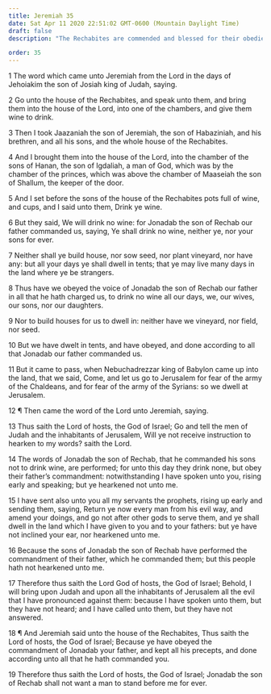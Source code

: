 ```yaml
---
title: Jeremiah 35
date: Sat Apr 11 2020 22:51:02 GMT-0600 (Mountain Daylight Time)
draft: false
description: "The Rechabites are commended and blessed for their obedience."

order: 35
---
```

    
1 The word which came unto Jeremiah from the Lord in the days of Jehoiakim the son of Josiah king of Judah, saying.

2 Go unto the house of the Rechabites, and speak unto them, and bring them into the house of the Lord, into one of the chambers, and give them wine to drink.

3 Then I took Jaazaniah the son of Jeremiah, the son of Habaziniah, and his brethren, and all his sons, and the whole house of the Rechabites.

4 And I brought them into the house of the Lord, into the chamber of the sons of Hanan, the son of Igdaliah, a man of God, which was by the chamber of the princes, which was above the chamber of Maaseiah the son of Shallum, the keeper of the door.

5 And I set before the sons of the house of the Rechabites pots full of wine, and cups, and I said unto them, Drink ye wine.

6 But they said, We will drink no wine: for Jonadab the son of Rechab our father commanded us, saying, Ye shall drink no wine, neither ye, nor your sons for ever.

7 Neither shall ye build house, nor sow seed, nor plant vineyard, nor have any: but all your days ye shall dwell in tents; that ye may live many days in the land where ye be strangers.

8 Thus have we obeyed the voice of Jonadab the son of Rechab our father in all that he hath charged us, to drink no wine all our days, we, our wives, our sons, nor our daughters.

9 Nor to build houses for us to dwell in: neither have we vineyard, nor field, nor seed.

10 But we have dwelt in tents, and have obeyed, and done according to all that Jonadab our father commanded us.

11 But it came to pass, when Nebuchadrezzar king of Babylon came up into the land, that we said, Come, and let us go to Jerusalem for fear of the army of the Chaldeans, and for fear of the army of the Syrians: so we dwell at Jerusalem.

12 ¶ Then came the word of the Lord unto Jeremiah, saying.

13 Thus saith the Lord of hosts, the God of Israel; Go and tell the men of Judah and the inhabitants of Jerusalem, Will ye not receive instruction to hearken to my words? saith the Lord.

14 The words of Jonadab the son of Rechab, that he commanded his sons not to drink wine, are performed; for unto this day they drink none, but obey their father’s commandment: notwithstanding I have spoken unto you, rising early and speaking; but ye hearkened not unto me.

15 I have sent also unto you all my servants the prophets, rising up early and sending them, saying, Return ye now every man from his evil way, and amend your doings, and go not after other gods to serve them, and ye shall dwell in the land which I have given to you and to your fathers: but ye have not inclined your ear, nor hearkened unto me.

16 Because the sons of Jonadab the son of Rechab have performed the commandment of their father, which he commanded them; but this people hath not hearkened unto me.

17 Therefore thus saith the Lord God of hosts, the God of Israel; Behold, I will bring upon Judah and upon all the inhabitants of Jerusalem all the evil that I have pronounced against them: because I have spoken unto them, but they have not heard; and I have called unto them, but they have not answered.

18 ¶ And Jeremiah said unto the house of the Rechabites, Thus saith the Lord of hosts, the God of Israel; Because ye have obeyed the commandment of Jonadab your father, and kept all his precepts, and done according unto all that he hath commanded you.

19 Therefore thus saith the Lord of hosts, the God of Israel; Jonadab the son of Rechab shall not want a man to stand before me for ever.
